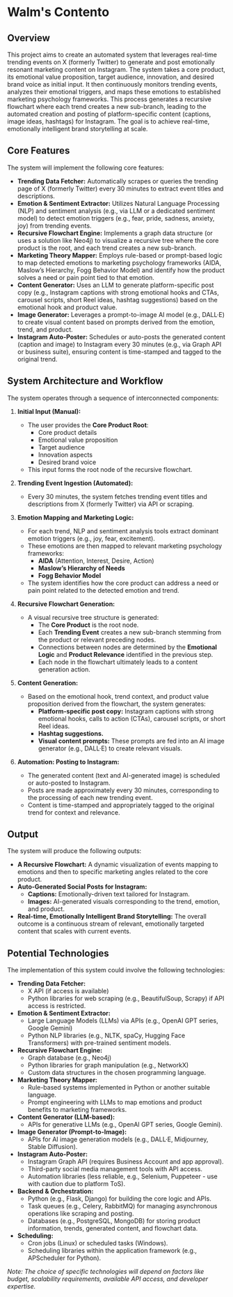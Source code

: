 # Walm's Contento

## Overview

This project aims to create an automated system that leverages real-time trending events on X (formerly Twitter) to generate and post emotionally resonant marketing content on Instagram. The system takes a core product, its emotional value proposition, target audience, innovation, and desired brand voice as initial input. It then continuously monitors trending events, analyzes their emotional triggers, and maps these emotions to established marketing psychology frameworks. This process generates a recursive flowchart where each trend creates a new sub-branch, leading to the automated creation and posting of platform-specific content (captions, image ideas, hashtags) for Instagram. The goal is to achieve real-time, emotionally intelligent brand storytelling at scale.

## Core Features

The system will implement the following core features:

*   **Trending Data Fetcher:** Automatically scrapes or queries the trending page of X (formerly Twitter) every 30 minutes to extract event titles and descriptions.
*   **Emotion & Sentiment Extractor:** Utilizes Natural Language Processing (NLP) and sentiment analysis (e.g., via LLM or a dedicated sentiment model) to detect emotion triggers (e.g., fear, pride, sadness, anxiety, joy) from trending events.
*   **Recursive Flowchart Engine:** Implements a graph data structure (or uses a solution like Neo4j) to visualize a recursive tree where the core product is the root, and each trend creates a new sub-branch.
*   **Marketing Theory Mapper:** Employs rule-based or prompt-based logic to map detected emotions to marketing psychology frameworks (AIDA, Maslow’s Hierarchy, Fogg Behavior Model) and identify how the product solves a need or pain point tied to that emotion.
*   **Content Generator:** Uses an LLM to generate platform-specific post copy (e.g., Instagram captions with strong emotional hooks and CTAs, carousel scripts, short Reel ideas, hashtag suggestions) based on the emotional hook and product value.
*   **Image Generator:** Leverages a prompt-to-image AI model (e.g., DALL·E) to create visual content based on prompts derived from the emotion, trend, and product.
*   **Instagram Auto-Poster:** Schedules or auto-posts the generated content (caption and image) to Instagram every 30 minutes (e.g., via Graph API or business suite), ensuring content is time-stamped and tagged to the original trend.

## System Architecture and Workflow

The system operates through a sequence of interconnected components:

1.  **Initial Input (Manual):**
    *   The user provides the **Core Product Root**:
        *   Core product details
        *   Emotional value proposition
        *   Target audience
        *   Innovation aspects
        *   Desired brand voice
    *   This input forms the root node of the recursive flowchart.

2.  **Trending Event Ingestion (Automated):**
    *   Every 30 minutes, the system fetches trending event titles and descriptions from X (formerly Twitter) via API or scraping.

3.  **Emotion Mapping and Marketing Logic:**
    *   For each trend, NLP and sentiment analysis tools extract dominant emotion triggers (e.g., joy, fear, excitement).
    *   These emotions are then mapped to relevant marketing psychology frameworks:
        *   **AIDA** (Attention, Interest, Desire, Action)
        *   **Maslow’s Hierarchy of Needs**
        *   **Fogg Behavior Model**
    *   The system identifies how the core product can address a need or pain point related to the detected emotion and trend.

4.  **Recursive Flowchart Generation:**
    *   A visual recursive tree structure is generated:
        *   The **Core Product** is the root node.
        *   Each **Trending Event** creates a new sub-branch stemming from the product or relevant preceding nodes.
        *   Connections between nodes are determined by the **Emotional Logic** and **Product Relevance** identified in the previous step.
        *   Each node in the flowchart ultimately leads to a content generation action.

5.  **Content Generation:**
    *   Based on the emotional hook, trend context, and product value proposition derived from the flowchart, the system generates:
        *   **Platform-specific post copy:** Instagram captions with strong emotional hooks, calls to action (CTAs), carousel scripts, or short Reel ideas.
        *   **Hashtag suggestions.**
        *   **Visual content prompts:** These prompts are fed into an AI image generator (e.g., DALL·E) to create relevant visuals.

6.  **Automation: Posting to Instagram:**
    *   The generated content (text and AI-generated image) is scheduled or auto-posted to Instagram.
    *   Posts are made approximately every 30 minutes, corresponding to the processing of each new trending event.
    *   Content is time-stamped and appropriately tagged to the original trend for context and relevance.

## Output

The system will produce the following outputs:

*   **A Recursive Flowchart:** A dynamic visualization of events mapping to emotions and then to specific marketing angles related to the core product.
*   **Auto-Generated Social Posts for Instagram:**
    *   **Captions:** Emotionally-driven text tailored for Instagram.
    *   **Images:** AI-generated visuals corresponding to the trend, emotion, and product.
*   **Real-time, Emotionally Intelligent Brand Storytelling:** The overall outcome is a continuous stream of relevant, emotionally targeted content that scales with current events.

## Potential Technologies

The implementation of this system could involve the following technologies:

*   **Trending Data Fetcher:**
    *   X API (if access is available)
    *   Python libraries for web scraping (e.g., BeautifulSoup, Scrapy) if API access is restricted.
*   **Emotion & Sentiment Extractor:**
    *   Large Language Models (LLMs) via APIs (e.g., OpenAI GPT series, Google Gemini)
    *   Python NLP libraries (e.g., NLTK, spaCy, Hugging Face Transformers) with pre-trained sentiment models.
*   **Recursive Flowchart Engine:**
    *   Graph database (e.g., Neo4j)
    *   Python libraries for graph manipulation (e.g., NetworkX)
    *   Custom data structures in the chosen programming language.
*   **Marketing Theory Mapper:**
    *   Rule-based systems implemented in Python or another suitable language.
    *   Prompt engineering with LLMs to map emotions and product benefits to marketing frameworks.
*   **Content Generator (LLM-based):**
    *   APIs for generative LLMs (e.g., OpenAI GPT series, Google Gemini).
*   **Image Generator (Prompt-to-Image):**
    *   APIs for AI image generation models (e.g., DALL·E, Midjourney, Stable Diffusion).
*   **Instagram Auto-Poster:**
    *   Instagram Graph API (requires Business Account and app approval).
    *   Third-party social media management tools with API access.
    *   Automation libraries (less reliable, e.g., Selenium, Puppeteer - use with caution due to platform ToS).
*   **Backend & Orchestration:**
    *   Python (e.g., Flask, Django) for building the core logic and APIs.
    *   Task queues (e.g., Celery, RabbitMQ) for managing asynchronous operations like scraping and posting.
    *   Databases (e.g., PostgreSQL, MongoDB) for storing product information, trends, generated content, and flowchart data.
*   **Scheduling:**
    *   Cron jobs (Linux) or scheduled tasks (Windows).
    *   Scheduling libraries within the application framework (e.g., APScheduler for Python).

*Note: The choice of specific technologies will depend on factors like budget, scalability requirements, available API access, and developer expertise.*
